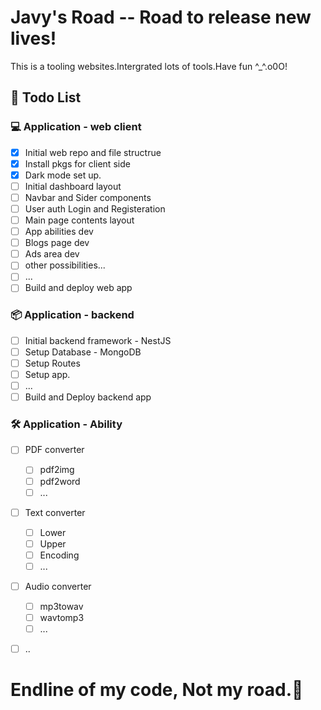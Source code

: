 # Javy's Road -- Road to release new lives!

This is a tooling websites.Intergrated lots of tools.Have fun ^_^.o0O!

## 📅 Todo List

### 💻 Application - web client
  - [x] Initial web repo and file structrue
  - [x] Install pkgs for client side
  - [x] Dark mode set up.
  - [ ] Initial dashboard layout 
  - [ ] Navbar and Sider components 
  - [ ] User auth Login and Registeration
  - [ ] Main page contents layout
  - [ ] App abilities dev
  - [ ] Blogs page dev
  - [ ] Ads area dev
  - [ ] other possibilities...
  - [ ] ...
  - [ ] Build and deploy web app 

### 📦 Application - backend
  - [ ] Initial backend framework - NestJS
  - [ ] Setup Database - MongoDB
  - [ ] Setup Routes
  - [ ] Setup app.
  - [ ] ...
  - [ ] Build and Deploy backend app
  
### 🛠️ Application - Ability
  - [ ] PDF converter
    - [ ] pdf2img
    - [ ] pdf2word
    - [ ] ...
  - [ ] Text converter
    - [ ] Lower
    - [ ] Upper
    - [ ] Encoding
    - [ ] ...
  - [ ] Audio converter
    - [ ] mp3towav
    - [ ] wavtomp3
    - [ ] ...
  - [ ] ..
  

# Endline of my code, Not my road.👏